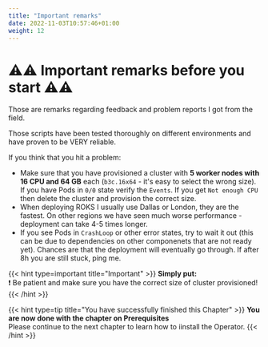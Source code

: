 ```yaml
---
title: "Important remarks"
date: 2022-11-03T10:57:46+01:00
weight: 12
---
```


# ⚠️⚠️ Important remarks before you start ⚠️⚠️

Those are remarks regarding feedback and problem reports I got from the field.

Those scripts have been tested thoroughly on different environments and have proven to be VERY reliable.

If you think that you hit a problem:

* Make sure that you have provisioned a cluster with **5 worker nodes with 16 CPU and 64 GB** each (`b3c.16x64` - it's easy to select the wrong size). If you have Pods in `0/0` state verify the `Events`. If you get `Not enough CPU` then delete the cluster and provision the correct size.
* When deploying ROKS I usually use Dallas or London, they are the fastest. On other regions we have seen much worse performance - deployment can take 4-5 times longer.
* If you see Pods in `CrashLoop` or other error states, try to wait it out (this can be due to dependencies on other componenets that are not ready yet). Chances are that the deployment will eventually go through. If after 8h you are still stuck, ping me.

{{< hint type=important  title="Important" >}}
**Simply put:**\
❗ Be patient and make sure you have the correct size of cluster provisioned!
{{< /hint >}}



{{< hint type=tip title="You have successfully finished this Chapter" >}}
**You are now done with the chapter on Prerequisites**\
Please continue to the next chapter to learn how to iinstall the Operator.
{{< /hint >}}